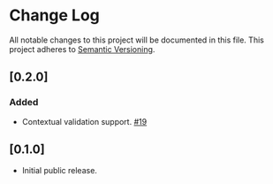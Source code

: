 # Change Log
All notable changes to this project will be documented in this file. This project adheres to
[Semantic Versioning](http://semver.org/).

## [0.2.0]
### Added
- Contextual validation support. [#19](https://github.com/centro/transis/pull/19)

## [0.1.0]
- Initial public release.
